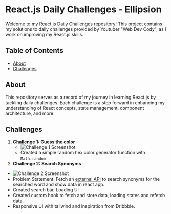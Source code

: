 # React.js Daily Challenges - Ellipsion

Welcome to my React.js Daily Challenges repository! This project contains my solutions to daily challenges provided by Youtuber "Web Dev Cody", as I work on improving my React.js skills.

## Table of Contents

- [About](#about)
- [Challenges](#challenges)

## About

This repository serves as a record of my journey in learning React.js by tackling daily challenges. Each challenge is a step forward in enhancing my understanding of React concepts, state management, component architecture, and more.

## Challenges

1. **Challenge 1:  Guess the color**
   - ![Challenge 1 Screenshot](https://react-challenges-one.vercel.app/screenshots/challenge1.png)
   - Created a simple random hex color generator function with `Math.random`
2. **Challenge 2:  Search Synonyms**

- ![Challenge 2 Screenshot](https://react-challenges-one.vercel.app/screenshots/challenge2.png)
- Problem Statement: Fetch an [external API](https://www.datamuse.com/api/ "Datamuse API") to search synonyms for the searched word and show data in react app.
- Created search bar, Loading UI
- Created custom hook to fetch and store data, loading states and refetch data.
- Responsive UI with tailwind and inspiration from Dribbble.
